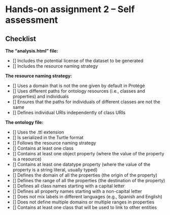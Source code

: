 # Hands-on assignment 2 – Self assessment

## Checklist

**The “analysis.html” file:**

- [] Includes the potential license of the dataset to be generated
- [] Includes the resource naming strategy

**The resource naming strategy:**

- [] Uses a domain that is not the one given by default in Protégé
- [] Uses different paths for ontology resources (i.e., classes and properties) and individuals
- [] Ensures that the paths for individuals of different classes are not the same
- [] Defines individual URIs independently of class URIs

**The ontology file:**

- [] Uses the .ttl extension
- [] Is serialized in the Turtle format
- [] Follows the resource naming strategy
- [] Contains at least one class
- [] Contains at least one object property (where the value of the property is a resource)
- [] Contains at least one datatype property (where the value of the property is a string literal, usually typed)
- [] Defines the domain of all the properties (the origin of the property)
- [] Defines the range of all the properties (the destination of the property)
- [] Defines all class names starting with a capital letter
- [] Defines all property names starting with a non-capital letter
- [] Does not mix labels in different languages (e.g., Spanish and English)
- [] Does not define multiple domains or multiple ranges in properties
- [] Contains at least one class that will be used to link to other entities

